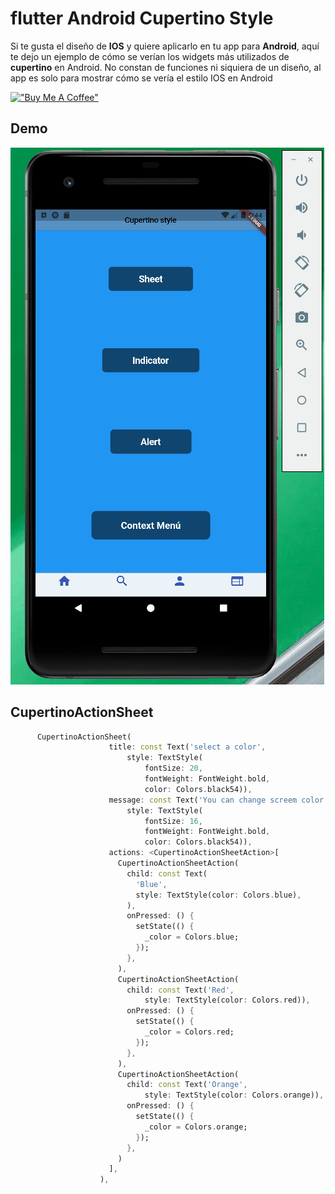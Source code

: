 # flutter Android Cupertino Style

Si te gusta el diseño de **IOS** y quiere aplicarlo en tu app para **Android**, aquí te dejo un ejemplo de cómo se verían los widgets más utilizados de **cupertino** en Android. No constan de funciones ni siquiera de un diseño, al app  es solo para mostrar cómo se vería el estilo IOS en Android 

[!["Buy Me A Coffee"](https://www.buymeacoffee.com/assets/img/custom_images/orange_img.png)](https://www.buymeacoffee.com/jmezquita)


## Demo

![flutter_android_cupertino_style](/screenshot/img1.gif)


 ## CupertinoActionSheet

```dart
      CupertinoActionSheet(
                      title: const Text('select a color',
                          style: TextStyle(
                              fontSize: 20,
                              fontWeight: FontWeight.bold,
                              color: Colors.black54)),
                      message: const Text('You can change screem color',
                          style: TextStyle(
                              fontSize: 16,
                              fontWeight: FontWeight.bold,
                              color: Colors.black54)),
                      actions: <CupertinoActionSheetAction>[
                        CupertinoActionSheetAction(
                          child: const Text(
                            'Blue',
                            style: TextStyle(color: Colors.blue),
                          ),
                          onPressed: () {
                            setState(() {
                              _color = Colors.blue;
                            });
                          },
                        ),
                        CupertinoActionSheetAction(
                          child: const Text('Red',
                              style: TextStyle(color: Colors.red)),
                          onPressed: () {
                            setState(() {
                              _color = Colors.red;
                            });
                          },
                        ),
                        CupertinoActionSheetAction(
                          child: const Text('Orange',
                              style: TextStyle(color: Colors.orange)),
                          onPressed: () {
                            setState(() {
                              _color = Colors.orange;
                            });
                          },
                        )
                      ],
                    ),
```

